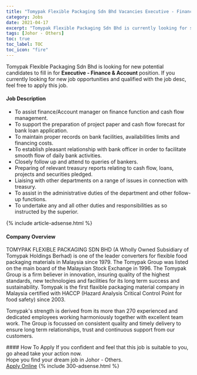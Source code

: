 ```yaml
---
title: "Tomypak Flexible Packaging Sdn Bhd Vacancies Executive - Finance & Account" 
category: Jobs 
date: 2021-04-17 
excerpt: "Tomypak Flexible Packaging Sdn Bhd is currently looking for suitable person to fill in the Executive - Finance & Account which based in Johor - Others" 
tags: [Johor - Others] 
toc: true 
toc_label: TOC 
toc_icon: "fire" 
--- 
```


<p>Tomypak Flexible Packaging Sdn Bhd is looking for new potential candidates to fill in for <b>Executive - Finance & Account</b> position. If you currently looking for new job opportunities and qualified with the job desc, feel free to apply this job.
</p><div><div><h4>Job Description</h4></div><div><div><span><div><ul><li>To assist finance/Account manager on finance function and cash flow management.</li><li>To support the preparation of project paper and cash flow forecast for bank loan application.</li><li>To maintain proper records on bank facilities, availabilities limits and financing costs.</li><li>To establish pleasant relationship with bank officer in order to facilitate smooth flow of daily bank activities.</li><li>Closely follow up and attend to queries of bankers.</li><li>Preparing of relevant treasury reports relating to cash flow, loans, projects and securities pledged.</li><li>Liaising with other departments on a range of issues in connection with treasury.</li><li>To assist in the administrative duties of the department and other follow-up functions.</li><li>To undertake any and all other duties and responsibilities as so instructed by the superior.</li></ul></div></span></div></div></div> 
{% include article-adsense.html %} 
<div><div><h4>Company Overview</h4></div><div><div><span><div><p>TOMYPAK FLEXIBLE PACKAGING SDN BHD (A Wholly Owned Subsidiary of Tomypak Holdings Berhad)&#160;is one of the leader converters for flexible food packaging materials in Malaysia since 1979. The Tomypak Group was listed on the main board of the Malaysian Stock Exchange in 1996.&#160;The Tomypak Group is a firm believer in innovation, insuring quality of the highest standards, new technologies and facilities for its long term success and sustainability. Tomypak is the first flaxible packaging material company in Malaysia certified with HACCP (Hazard Analysis Critical Control Point for food safety) since 2003.</p><p>Tomypak's strength is derived from its more than 270 experienced and dedicated employees working harmoniously together with excellent team work. The Group is focussed on consistent quality and timely delivery to ensure long term relationships, trust and continuous support from our customers.</p></div></span></div></div></div> 
#### How To Apply 
If you confident and feel that this job is suitable to you, go ahead take your action now. <br/> 
Hope you find your dream job in Johor - Others. <br/> 
<a href="https://www.jobstreet.com.my/en/job/executive-finance-account-4537842?jobId=jobstreet-my-job-4537842&" class="btn btn--info" target="_blank" rel="nofollow noopenner">Apply Online</a> 
{% include 300-adsense.html %} 